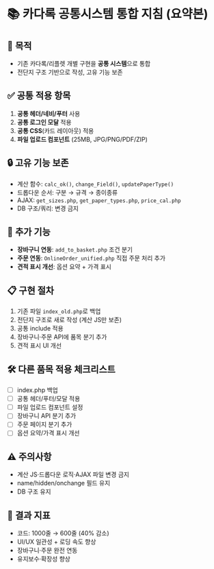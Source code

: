 # 📚 카다록 공통시스템 통합 지침 (요약본)

## 🎯 목적
- 기존 카다록/리플렛 개별 구현을 **공통 시스템**으로 통합
- 전단지 구조 기반으로 작성, 고유 기능 보존

## ✅ 공통 적용 항목
1. **공통 헤더/네비/푸터** 사용
2. **공통 로그인 모달** 적용
3. **공통 CSS**(카드 레이아웃) 적용
4. **파일 업로드 컴포넌트** (25MB, JPG/PNG/PDF/ZIP)

## 🔒 고유 기능 보존
- 계산 함수: `calc_ok()`, `change_Field()`, `updatePaperType()`
- 드롭다운 순서: 구분 → 규격 → 종이종류
- AJAX: `get_sizes.php`, `get_paper_types.php`, `price_cal.php`
- DB 구조/쿼리: 변경 금지

## 🚀 추가 기능
- **장바구니 연동**: `add_to_basket.php` 조건 분기
- **주문 연동**: `OnlineOrder_unified.php` 직접 주문 처리 추가
- **견적 표시 개선**: 옵션 요약 + 가격 표시

## 📋 구현 절차
1. 기존 파일 `index_old.php`로 백업
2. 전단지 구조로 새로 작성 (계산 JS만 보존)
3. 공통 include 적용
4. 장바구니·주문 API에 품목 분기 추가
5. 견적 표시 UI 개선

## 🛠️ 다른 품목 적용 체크리스트
- [ ] index.php 백업
- [ ] 공통 헤더/푸터/모달 적용
- [ ] 파일 업로드 컴포넌트 설정
- [ ] 장바구니 API 분기 추가
- [ ] 주문 페이지 분기 추가
- [ ] 옵션 요약/가격 표시 개선

## ⚠️ 주의사항
- 계산 JS·드롭다운 로직·AJAX 파일 변경 금지
- name/hidden/onchange 필드 유지
- DB 구조 유지

## 📌 결과 지표
- 코드: 1000줄 → 600줄 (40% 감소)
- UI/UX 일관성 + 로딩 속도 향상
- 장바구니·주문 완전 연동
- 유지보수·확장성 향상
